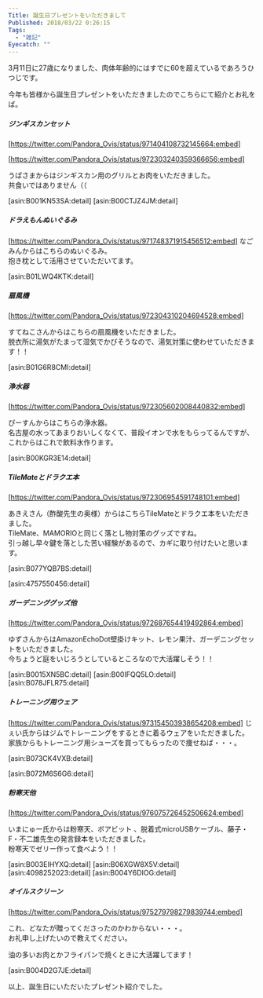 ```yaml
---
Title: 誕生日プレゼントをいただきまして
Published: 2018/03/22 0:26:15
Tags:
  - "雑記"
Eyecatch: ""
---
```

3月11日に27歳になりました、肉体年齢的にはすでに60を超えているであろうひつじです。  


今年も皆様から誕生日プレゼントをいただきましたのでこちらにて紹介とお礼をば。  


<!-- more -->


##### ジンギスカンセット  
[https://twitter.com/Pandora_Ovis/status/971404108732145664:embed]

[https://twitter.com/Pandora_Ovis/status/972303240359366656:embed]

うぱさまからはジンギスカン用のグリルとお肉をいただきました。  
共食いではありません（（  

[asin:B001KN53SA:detail]
[asin:B00CTJZ4JM:detail]

##### ドラえもんぬいぐるみ  

[https://twitter.com/Pandora_Ovis/status/971748371915456512:embed]
なごみんからはこちらのぬいぐるみ。  
抱き枕として活用させていただいてます。  

[asin:B01LWQ4KTK:detail]

##### 扇風機

[https://twitter.com/Pandora_Ovis/status/972304310204694528:embed]

すてねこさんからはこちらの扇風機をいただきました。  
脱衣所に湯気がたまって湿気でかびそうなので、湯気対策に使わせていただきます！！  

[asin:B01G6R8CMI:detail]

##### 浄水器

[https://twitter.com/Pandora_Ovis/status/972305602008440832:embed]

ぴーすんからはこちらの浄水器。  
名古屋の水ってあまりおいしくなくて、普段イオンで水をもらってるんですが、これからはこれで飲料水作ります。  

[asin:B00KGR3E14:detail]

##### TileMateとドラクエ本

[https://twitter.com/Pandora_Ovis/status/972306954591748101:embed]

あきえさん（酢酸先生の奥様）からはこちらTileMateとドラクエ本をいただきました。  
TileMate、MAMORIOと同じく落とし物対策のグッズですね。  
引っ越し早々鍵を落とした苦い経験があるので、カギに取り付けたいと思います。  

[asin:B077YQB7BS:detail]

[asin:4757550456:detail]

##### ガーデニンググッズ他

[https://twitter.com/Pandora_Ovis/status/972687654419492864:embed]

ゆずさんからはAmazonEchoDot壁掛けキット、レモン果汁、ガーデニングセットをいただきました。  
今ちょうど庭をいじろうとしているところなので大活躍しそう！！  

[asin:B0015XN5BC:detail]
[asin:B00IFQQ5LO:detail]
[asin:B078JFLR75:detail]

##### トレーニング用ウェア  

[https://twitter.com/Pandora_Ovis/status/973154503938654208:embed]
じぇい氏からはジムでトレーニングをするときに着るウェアをいただきました。  
家族からもトレーニング用シューズを買ってもらったので痩せねば・・・。  

[asin:B073CK4VXB:detail]

[asin:B072M6S6G6:detail]

##### 粉寒天他

[https://twitter.com/Pandora_Ovis/status/976075726452506624:embed]

いまにゅー氏からは粉寒天、ボアビット 、脱着式microUSBケーブル、藤子・F・不二雄先生の発言録本をいただきました。  
粉寒天でゼリー作って食べよう！！  

[asin:B003EIHYXQ:detail]
[asin:B06XGW8X5V:detail]
[asin:4098252023:detail]
[asin:B004Y6DIOG:detail]

##### オイルスクリーン
[https://twitter.com/Pandora_Ovis/status/975279798279839744:embed]
 
これ、どなたが贈ってくださったのかわからない・・・。  
お礼申し上げたいので教えてください。  

油の多いお肉とかフライパンで焼くときに大活躍してます！  

[asin:B004D2G7JE:detail]

以上、誕生日にいただいたプレゼント紹介でした。  
